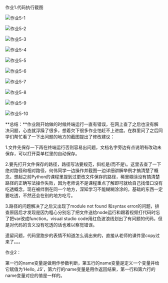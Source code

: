 作业1.代码执行截图

![作业5-1](E:\xinsdx\JavaScript\作业5-1.png)

![作业5-2](E:\xinsdx\JavaScript\作业5-2.png)

![作业5-3](E:\xinsdx\JavaScript\作业5-3.png)

![作业5-4](E:\xinsdx\JavaScript\作业5-4.png)

![作业5-5](E:\xinsdx\JavaScript\作业5-5.png)

![作业5-6](E:\xinsdx\JavaScript\作业5-6.png)









![作业5-7](E:\xinsdx\JavaScript\作业5-7.png)



![作业5-8](E:\xinsdx\JavaScript\作业5-8.png)

![作业5-9](E:\xinsdx\JavaScript\作业5-9.png)

![作业5-10](E:\xinsdx\JavaScript\作业5-10.png)



**总结：**作业刚开始做的时候终端运行一直有错误，在网上查了之后也没有解决问题，心态就浮躁了很多，想着欠下很多作业怕赶不上进度。在群里问了之后同学们帮忙看了一下出问题的地方的截图提出了修改建议：

1.文件先保存一下再在终端运行否则容易出问题，文档名字旁边有点说明有改动未保存，可以打开菜单栏里的自动保存。

2.要先打开文件保存的路径，路径写法要规范，斜杠是/而不是\。这里去查了一下绝对路径和相对路径，何伟同学一边操作并截图一边详细讲解举例才搞清楚了概念。想起之前Python的课程里提到过更改文件保存的路径，稀里糊涂没有搞清楚路径的正确写法操作失败，因为老师说不是课程重点了解即可就给自己找借口没有吃透概念，现在被绊倒在同一个地方，深知学习不能糊糊涂涂的，基础的东西一定要吃透，不然还会在别的地方吃亏。

3.路径的问题解决了之后又出现了module not found 和syntax error的问题，排查原因后才发现是因为粗心分别忘了把文件送给node运行和跟着视频打代码时忘了把var改成function。visual studio code用红色波浪线划出了有问题的代码，但是对代码的含义没有吃透的话也难以察觉错误。

遗留问题，代码里跑步的表情不知道怎么调出来的，直接从老师的课件里copy过来了。。。



作业2：

第一行的name变量是做用作参数判断，第五行的name变量是定义一个变量并给它赋值为‘Hello, JS’，第六行的name变量是用作返回结果，第一行和第六行的name变量对应的值是一样的。